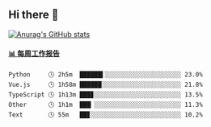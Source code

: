 ## Hi there 👋

[![Anurag's GitHub stats](https://github-readme-stats-orilights.vercel.app/api?username=orilights)](https://github.com/anuraghazra/github-readme-stats)

<!--
**OriLight152/OriLight152** is a ✨ _special_ ✨ repository because its `README.md` (this file) appears on your GitHub profile.

Here are some ideas to get you started:

- 🔭 I’m currently working on ...
- 🌱 I’m currently learning ...
- 👯 I’m looking to collaborate on ...
- 🤔 I’m looking for help with ...
- 💬 Ask me about ...
- 📫 How to reach me: ...
- 😄 Pronouns: ...
- ⚡ Fun fact: ...
-->

<!-- waka-box start -->
#### <a href="https://gist.github.com/92c8d5b388768c10efcba86e82b7c4fb" target="_blank">📊 每周工作报告</a>
```text
Python     🕓 2h5m  ██████▍░░░░░░░░░░░░░░░░░░░░░ 23.0%
Vue.js     🕓 1h58m ██████░░░░░░░░░░░░░░░░░░░░░░ 21.8%
TypeScript 🕓 1h13m ███▊░░░░░░░░░░░░░░░░░░░░░░░░ 13.5%
Other      🕓 1h1m  ███▏░░░░░░░░░░░░░░░░░░░░░░░░ 11.3%
Text       🕓 55m   ██▊░░░░░░░░░░░░░░░░░░░░░░░░░ 10.2%
```
<!-- Powered by https://github.com/journey-ad/waka-box-go . -->
<!-- waka-box end -->
